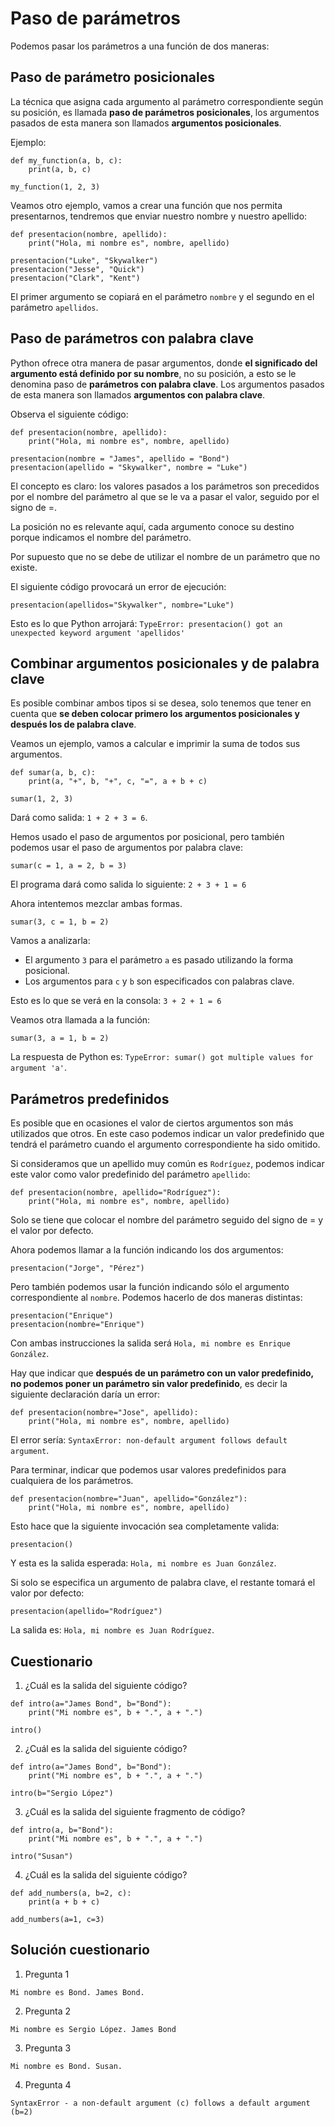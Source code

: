 # Paso de parámetros

Podemos pasar los parámetros a una función de dos maneras:

## Paso de parámetro posicionales

La técnica que asigna cada argumento al parámetro correspondiente según su posición, es llamada **paso de parámetros posicionales**, los argumentos pasados de esta manera son llamados **argumentos posicionales**.

Ejemplo:

```
def my_function(a, b, c):
    print(a, b, c)

my_function(1, 2, 3)
```

Veamos otro ejemplo, vamos a crear una función que nos permita presentarnos, tendremos que enviar nuestro nombre y nuestro apellido:

```
def presentacion(nombre, apellido):
    print("Hola, mi nombre es", nombre, apellido)

presentacion("Luke", "Skywalker")
presentacion("Jesse", "Quick")
presentacion("Clark", "Kent")
```

El primer argumento se copiará en el parámetro `nombre` y el segundo en el parámetro `apellidos`.

## Paso de parámetros con palabra clave

Python ofrece otra manera de pasar argumentos, donde **el significado del argumento está definido por su nombre**, no su posición, a esto se le denomina paso de **parámetros con palabra clave**. Los argumentos pasados de esta manera son llamados **argumentos con palabra clave**.

Observa el siguiente código:

```
def presentacion(nombre, apellido):
    print("Hola, mi nombre es", nombre, apellido)

presentacion(nombre = "James", apellido = "Bond")
presentacion(apellido = "Skywalker", nombre = "Luke")
```

El concepto es claro: los valores pasados a los parámetros son precedidos por el nombre del parámetro al que se le va a pasar el valor, seguido por el signo de =.

La posición no es relevante aquí, cada argumento conoce su destino porque indicamos el nombre del parámetro.


Por supuesto que no se debe de utilizar el nombre de un parámetro que no existe.

El siguiente código provocará un error de ejecución:

```
presentacion(apellidos="Skywalker", nombre="Luke")
```

Esto es lo que Python arrojará: `TypeError: presentacion() got an unexpected keyword argument 'apellidos'`

## Combinar argumentos posicionales y de palabra clave

Es posible combinar ambos tipos si se desea, solo tenemos que tener en cuenta que **se deben colocar primero los argumentos posicionales y después los de palabra clave**.

Veamos un ejemplo, vamos a calcular e imprimir la suma de todos sus argumentos.

```
def sumar(a, b, c):
    print(a, "+", b, "+", c, "=", a + b + c)

sumar(1, 2, 3)
```

Dará como salida: `1 + 2 + 3 = 6`.

Hemos usado el paso de argumentos por posicional, pero también podemos usar el paso de argumentos por palabra clave:

```
sumar(c = 1, a = 2, b = 3)
```

El programa dará como salida lo siguiente: `2 + 3 + 1 = 6`

Ahora intentemos mezclar ambas formas.

```
sumar(3, c = 1, b = 2)
```

Vamos a analizarla:

* El argumento `3` para el parámetro `a` es pasado utilizando la forma posicional.
* Los argumentos para `c` y `b` son especificados con palabras clave.

Esto es lo que se verá en la consola: `3 + 2 + 1 = 6`

Veamos otra llamada a la función:

```
sumar(3, a = 1, b = 2)
```

La respuesta de Python es: `TypeError: sumar() got multiple values for argument 'a'`.

## Parámetros predefinidos

Es posible que en ocasiones el valor de ciertos argumentos son más utilizados que otros. En este caso podemos indicar un valor predefinido que tendrá el parámetro cuando el argumento correspondiente ha sido omitido.

Si consideramos que un apellido muy común es `Rodríguez`, podemos indicar este valor como valor predefinido del parámetro `apellido`:

```
def presentacion(nombre, apellido="Rodríguez"):
    print("Hola, mi nombre es", nombre, apellido)
```

Solo se tiene que colocar el nombre del parámetro seguido del signo de = y el valor por defecto.

Ahora podemos llamar a la función indicando los dos argumentos:
```
presentacion("Jorge", "Pérez")
```

Pero también podemos usar la función indicando sólo el argumento correspondiente al `nombre`. Podemos hacerlo de dos maneras distintas:

```
presentacion("Enrique")
presentacion(nombre="Enrique")
```

Con ambas instrucciones la salida será `Hola, mi nombre es Enrique González`.

Hay que indicar que **después de un parámetro con un valor predefinido, no podemos poner un parámetro sin valor predefinido**, es decir la siguiente declaración daría un error:

```
def presentacion(nombre="Jose", apellido):
    print("Hola, mi nombre es", nombre, apellido)
```

El error sería: `SyntaxError: non-default argument follows default argument`.

Para terminar, indicar que podemos usar valores predefinidos para cualquiera de los parámetros.

```
def presentacion(nombre="Juan", apellido="González"):
    print("Hola, mi nombre es", nombre, apellido)
```

Esto hace que la siguiente invocación sea completamente valida: 

```
presentacion()
```
Y esta es la salida esperada: `Hola, mi nombre es Juan González`.

Si solo se especifica un argumento de palabra clave, el restante tomará el valor por defecto:

```
presentacion(apellido="Rodríguez")
```

La salida es: `Hola, mi nombre es Juan Rodríguez`.


## Cuestionario

1. ¿Cuál es la salida del siguiente código?

```
def intro(a="James Bond", b="Bond"):
    print("Mi nombre es", b + ".", a + ".")

intro()
```
2. ¿Cuál es la salida del siguiente código?
```
def intro(a="James Bond", b="Bond"):
    print("Mi nombre es", b + ".", a + ".")

intro(b="Sergio López")
```
3. ¿Cuál es la salida del siguiente fragmento de código?
```
def intro(a, b="Bond"):
    print("Mi nombre es", b + ".", a + ".")

intro("Susan")
```
4. ¿Cuál es la salida del siguiente código?
```
def add_numbers(a, b=2, c):
    print(a + b + c)

add_numbers(a=1, c=3)
```

## Solución cuestionario

1. Pregunta 1

`Mi nombre es Bond. James Bond.`

2. Pregunta 2

`Mi nombre es Sergio López. James Bond`

3. Pregunta 3

`Mi nombre es Bond. Susan.`

4. Pregunta 4

`SyntaxError - a non-default argument (c) follows a default argument (b=2)`


